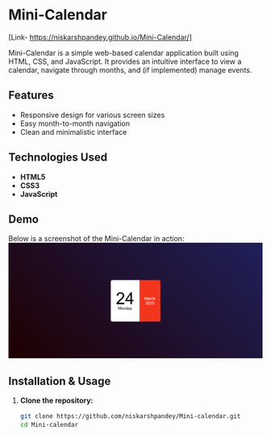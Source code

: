 # Mini-Calendar
[Link- https://niskarshpandey.github.io/Mini-Calendar/]

Mini-Calendar is a simple web-based calendar application built using HTML, CSS, and JavaScript. It provides an intuitive interface to view a calendar, navigate through months, and (if implemented) manage events.

## Features

- Responsive design for various screen sizes
- Easy month-to-month navigation
- Clean and minimalistic interface

## Technologies Used

- **HTML5**
- **CSS3**
- **JavaScript**

## Demo

Below is a screenshot of the Mini-Calendar in action:
![Mini-Calendar Screenshot](https://github.com/niskarshpandey/Mini-Calendar/blob/main/Screenshot%202025-03-24%20113535.png)




## Installation & Usage

1. **Clone the repository:**
   ```bash
   git clone https://github.com/niskarshpandey/Mini-calendar.git
   cd Mini-calendar

